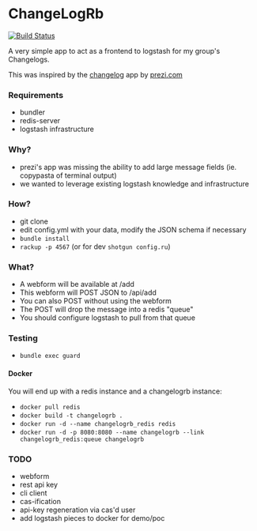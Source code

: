 # ChangeLogRb  
[![Build Status](https://travis-ci.org/fishnix/changelogrb.svg?branch=master)](https://travis-ci.org/fishnix/changelogrb)
  
A very simple app to act as a frontend to logstash for my group's Changelogs.

This was inspired by the [changelog](https://github.com/prezi/changelog) app by [prezi.com](http://prezi.com)

### Requirements
  
- bundler 
- redis-server 
- logstash infrastructure

### Why?
  
  - prezi's app was missing the ability to add large message fields (ie. copypasta of terminal output)
  - we wanted to leverage existing logstash knowledge and infrastructure
  
### How?  

- git clone
- edit config.yml with your data, modify the JSON schema if necessary
- `bundle install`
- `rackup -p 4567` (or for dev `shotgun config.ru`)
 
### What?

 - A webform will be available at /add
 - This webform will POST JSON to /api/add
 - You can also POST without using the webform
 - The POST will drop the message into a redis "queue"
 - You should configure logstash to pull from that queue
 
### Testing

 - `bundle exec guard`
 
#### Docker
You will end up with a redis instance and a changelogrb instance:
 - `docker pull redis`
 - `docker build -t changelogrb .`
 - `docker run -d --name changelogrb_redis redis`
 - `docker run -d -p 8080:8080 --name changelogrb --link changelogrb_redis:queue changelogrb`
 
### TODO
 - webform
 - rest api key
 - cli client
 - cas-ification
 - api-key regeneration via cas'd user
 - add logstash pieces to docker for demo/poc
